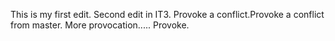 This is my first edit.
Second edit in IT3.
Provoke a conflict.Provoke a conflict from master.
More provocation.....
Provoke.



